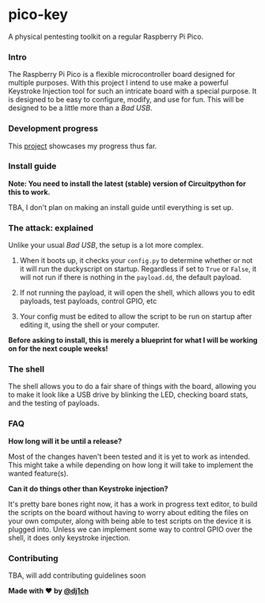 # pico-key
A physical pentesting toolkit on a regular Raspberry Pi Pico. 

### Intro
The Raspberry Pi Pico is a flexible microcontroller board designed for multiple purposes. With this project I intend to use make a powerful Keystroke Injection tool for such an intricate board with a special purpose. It is designed to be easy to configure, modify, and use for fun. This will be designed to be a little more than a *Bad USB*.

### Development progress
This [project](https://github.com/users/dj1ch/projects/3) showcases my progress thus far. 

### Install guide

**Note: You need to install the latest (stable) version of Circuitpython for this to work.**

TBA, I don't plan on making an install guide until everything is set up. 

### The attack: explained
Unlike your usual *Bad USB*, the setup is a lot more complex. 

1. When it boots up, it checks your `config.py` to determine whether or not it will run the duckyscript on startup. Regardless if set to `True` or `False`, it will not run if there is nothing in the `payload.dd`, the default payload.

2. If not running the payload, it will open the shell, which allows you to edit payloads, test payloads, control GPIO, etc

3. Your config must be edited to allow the script to be run on startup after editing it, using the shell or your computer.

**Before asking to install, this is merely a blueprint for what I will be working on for the next couple weeks!**

### The shell

The shell allows you to do a fair share of things with the board, allowing you to make it look like a USB drive by blinking the LED, checking board stats, and the testing of payloads.

### FAQ

**How long will it be until a release?**

Most of the changes haven't been tested and it is yet to work as intended. This might take a while depending on how long it will take to implement the wanted feature(s).

**Can it do things other than Keystroke injection?**

It's pretty bare bones right now, it has a work in progress text editor, to build the scripts on the board without having to worry about editing the files on your own computer, along with being able to test scripts on the device it is plugged into. Unless we can implement some way to control GPIO over the shell, it does only keystroke injection.

### Contributing
TBA, will add contributing guidelines soon

**Made with :heart: by [@dj1ch](https://github.com/dj1ch)**
